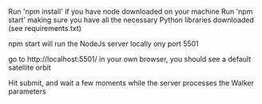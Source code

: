 Run 'npm install' if you have node downloaded on your machine
Run 'npm start' making sure you have all the necessary Python libraries downloaded (see requirements.txt)

npm start will run the NodeJs server locally ony port 5501

go to http://localhost:5501/ in your own browser, you should see a default satellite orbit

Hit submit, and wait a few moments while the server processes the Walker parameters
